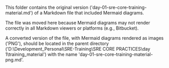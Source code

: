 This folder contains the original version ('day-01-sre-core-training-material.md') of a Markdown file that included Mermaid diagrams.

The file was moved here because Mermaid diagrams may not render correctly in all Markdown viewers or platforms (e.g., Bitbucket).

A converted version of the file, with Mermaid diagrams rendered as images ('PNG'), should be located in the parent directory ('D:\Development_Personal\SRE-Training\SRE CORE PRACTICES\day 1\training_material') with the name 'day-01-sre-core-training-material-png.md'.